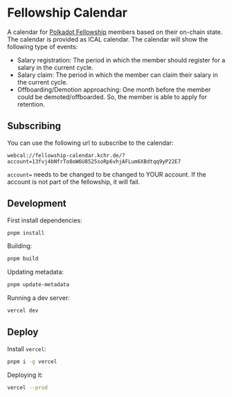 # Fellowship Calendar

A calendar for [Polkadot Fellowship](https://github.com/polkadot-fellows/) members based on their on-chain state. The calendar is provided as ICAL calendar. The calendar will show the following type of events:

- Salary registration: The period in which the member should register for a salary in the current cycle.
- Salary claim: The period in which the member can claim their salary in the current cycle.
- Offboarding/Demotion approaching: One month before the member could be demoted/offboarded. So, the member is able to apply for retention.

## Subscribing

You can use the following url to subscribe to the calendar:
```
webcal://fellowship-calendar.kchr.de/?account=13fvj4bNfrTo8oW6U8525soRp6vhjAFLum6XBdtqq9yP22E7
```

`account=` needs to be changed to be changed to YOUR account. If the account is not part of the fellowship, it will fail.

## Development

First install dependencies:
```sh
pnpm install
```

Building:
```sh
pnpm build
```

Updating metadata:
```sh
pnpm update-metadata
```

Running a dev server:
```sh
vercel dev
```

## Deploy

Install `vercel`:
```sh
pnpm i -g vercel
```

Deploying it:
```sh
vercel --prod
```
